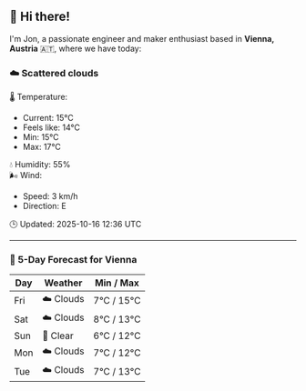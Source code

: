 ## 👋 Hi there!

I'm Jon, a passionate engineer and maker enthusiast based in **Vienna, Austria** 🇦🇹, where we have today:

### ☁️ Scattered clouds 

🌡️ Temperature: 
* Current: 15°C
* Feels like: 14°C
* Min: 15°C 
* Max: 17°C  

💧 Humidity: 55%  
🌬️ Wind: 
* Speed: 3 km/h 
* Direction: E  

🕒 Updated: 2025-10-16 12:36 UTC

---

### 📅 5-Day Forecast for Vienna

| Day | Weather | Min / Max |
|-----|---------|------------|
| Fri | ☁️ Clouds | 7°C / 15°C |
| Sat | ☁️ Clouds | 8°C / 13°C |
| Sun | 🌙 Clear | 6°C / 12°C |
| Mon | ☁️ Clouds | 7°C / 12°C |
| Tue | ☁️ Clouds | 7°C / 13°C |
